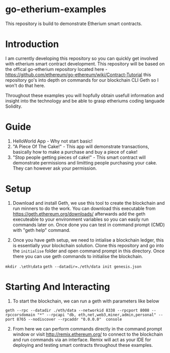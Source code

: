 # go-etherium-examples
This repository is build to demonstrate Etherium smart contracts. 

# Introduction 
I am currently developing this repository so you can quickly get involved with etherium smart contract development. This repository will be based on the offical go-etherium repository located here - https://github.com/ethereum/go-ethereum/wiki/Contract-Tutorial this repository go's into depth on commands for our blockchain CLI Geth so I won't do that here. 

Throughout these examples you will hopfully obtain usefull information and insight into the technology and be able to grasp etheriums coding languade Solidity.

# Guide

1. HelloWorld App - Why not start basic!
2. "A Piece Of The Cake!" - This app will demonstrate transactions, basically how to make a purchase and buy a piece of cake!
3. "Stop people getting pieces of cake!" - This smart contract will demonstrate permissions and limitting people purchasing your cake. They can however ask your permission. 


# Setup 

1. Download and install Geth, we use this tool to create the blockchain and run minners to do the work. You can download this executable from https://geth.ethereum.org/downloads/ afterwards add the geth executeable to your environment variables so you can easily run commands later on. Once done you can test in command prompt (CMD) with "geth help" command. 

2. Once you have geth setup, we need to intialise a blockchain ledger, this is essentially your blockchain solution. Clone this repository and go into the `initialise` folder and open command prompt in this directory. Once there you can use geth commands to initialise the blockchain. 

`mkdir .\eth\data` 
`geth --datadir=./eth/data init genesis.json`


# Starting And Interacting

1.  To start the blockchain, we can run a geth with parameters  like below 

 `geth --rpc --datadir ./eth/data --networkid 8338 --rpcport 8008 --rpccorsdomain "*" --rpcapi "db, eth,net,web3,miner,admin,personal" --port 8765 --nodiscover --rpcaddr "0.0.0.0"  console`
 
2. From here we can perform commands directly in the command prompt window or visit http://remix.ethereum.org/ to connect to the blockchain and run commands via an interface. Remix will act as your IDE for deploying and testing smart contracts throughout these examples. 


 
